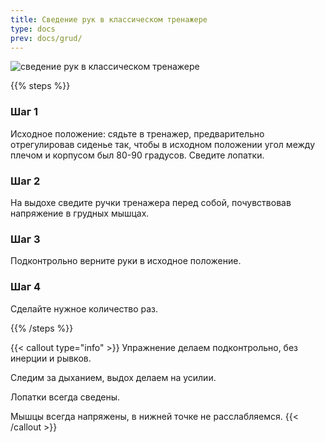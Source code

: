 ```yaml
---
title: Сведение рук в классическом тренажере
type: docs
prev: docs/grud/
---
```

![сведение рук в классическом тренажере](https://github.com/user-attachments/assets/ba7b2587-cb84-4477-a3ed-d22203f07180)

{{% steps %}}

### Шаг 1
Исходное положение: сядьте в тренажер, предварительно отрегулировав сиденье так, чтобы в исходном положении угол между плечом и корпусом был 80-90 градусов. Сведите лопатки.

### Шаг 2
На выдохе сведите ручки тренажера перед собой, почувствовав напряжение в грудных мышцах.

### Шаг 3
Подконтрольно верните руки в исходное положение.

### Шаг 4
Сделайте нужное количество раз.


{{% /steps %}}

{{< callout type="info" >}}
Упражнение делаем подконтрольно, без инерции и рывков.

Следим за дыханием, выдох делаем на усилии.

Лопатки всегда сведены.

Мышцы всегда напряжены, в нижней точке не расслабляемся.
{{< /callout >}}
